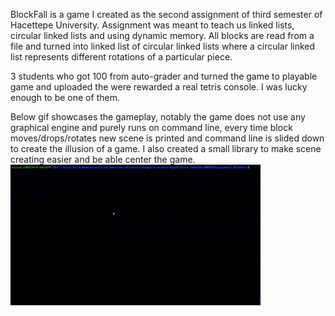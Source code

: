 BlockFall is a game I created as the second assignment of third semester of Hacettepe University. Assignment was meant to teach us linked lists, circular linked lists and using dynamic memory. All blocks are read from a file and turned into linked list of circular linked lists where a circular linked list represents different rotations of a particular piece.

3 students who got 100 from auto-grader and turned the game to playable game and uploaded the were rewarded a real tetris console. I was lucky enough to be one of them. 

Below gif showcases the gameplay, notably the game does not use any graphical engine and purely runs on command line, every time block moves/drops/rotates new scene is printed and command line is slided down to create the illusion of a game. I also created a small library to make scene creating easier and be able center the game.
![BlockFall GamePlay](https://github.com/SalihErenYzb/Hacettepe-University-Computer-Science-Degree/blob/main/third%20semester/BBM203/Assignment2_BlockFall/tetris2.gif)
